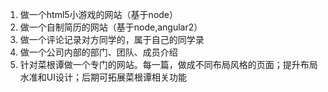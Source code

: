 1. 做一个html5小游戏的网站（基于node）
2. 做一个自制简历的网站（基于node,angular2）
3. 做一个评论记录对方同学的，属于自己的同学录
4. 做一个公司内部的部门、团队、成员介绍
5. 针对菜根谭做一个专门的网站。每一篇，做成不同布局风格的页面；提升布局水准和UI设计；后期可拓展菜根谭相关功能